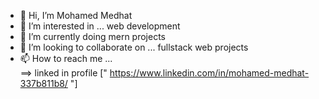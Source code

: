 - 👋 Hi, I’m Mohamed Medhat
- 👀 I’m interested in ... web development 
- 🌱 I’m currently doing mern projects
- 💞️ I’m looking to collaborate on ... fullstack web projects 
- 📫 How to reach me ...  
==> linked in profile [" https://www.linkedin.com/in/mohamed-medhat-337b811b8/ "]

<!---
mohamed20medhat/mohamed20medhat is a ✨ special ✨ repository because its `README.md` (this file) appears on your GitHub profile.
You can click the Preview link to take a look at your changes.
--->
